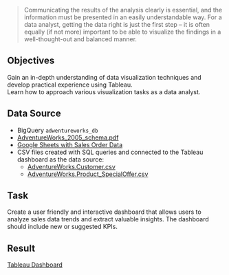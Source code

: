 > Communicating the results of the analysis clearly is essential, and the information must be presented in an easily understandable way. For a data analyst, getting the data right is just the first step – it is often equally (if not more) important to be able to visualize the findings in a well-thought-out and balanced manner.

## Objectives
Gain an in-depth understanding of data visualization techniques and develop practical experience using Tableau.  
Learn how to approach various visualization tasks as a data analyst.

## Data Source
- BigQuery `adwentureworks_db`
- [AdventureWorks_2005_schema.pdf](https://drive.google.com/file/d/1-Qsnn3bg0_PYgY5kKJOUDG8xdKLvOLPK/view?usp=sharing)
- [Google Sheets with Sales Order Data](https://docs.google.com/spreadsheets/d/1wSIv4oMbynUpIM8lgQuJfDa7byhER5gvHjWvH-4skQY/edit?usp=drive_link)
- CSV files created with SQL queries and connected to the Tableau dashboard as the data source:
    - [AdventureWorks.Customer.csv](https://drive.google.com/file/d/1UdqRdisPSoVL-uJYJONJZvQeZfxRbuw3/view?usp=drive_link)
    - [AdventureWorks.Product_SpecialOffer.csv](https://drive.google.com/file/d/1Ds527DsAd69ESQY5A7xNpzXcbCso78WM/view?usp=drive_link)
<!-- [AdventureWorks.Product_Cost.csv](https://drive.google.com/file/d/1Rre4pbBrRo6u1C1zW0lBKvMDu_6WRBtm/view?usp=drive_link) -->

## Task
Create a user friendly and interactive dashboard that allows users to analyze sales data trends and extract valuable insights. The dashboard should include new or suggested KPIs.

## Result 
[Tableau Dashboard](https://public.tableau.com/app/profile/marina.korneva/viz/mkorneCARM2S1GradedTaskR2/M2S1GradedTask)
